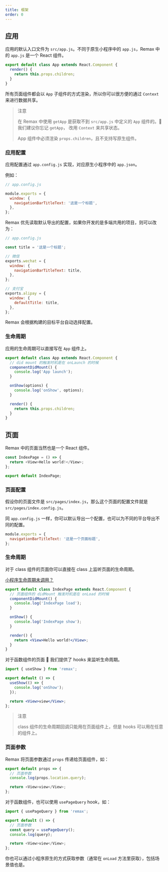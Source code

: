 ```yaml
---
title: 框架
order: 0
---
```


## 应用

应用的默认入口文件为 `src/app.js`。不同于原生小程序中的 `app.js`，Remax 中的 `app.js` 是一个 React 组件。

```js
export default class App extends React.Component {
  render() {
    return this.props.children;
  }
}
```

所有页面组件都会以 `App` 子组件的方式渲染，所以你可以很方便的通过 `Context` 来进行数据共享。

> 注意
>
> 在 Remax 中使用 `getApp` 是获取不到 `src/app.js` 中定义的 `App` 组件的。 我们建议你忘记 `getApp`， 改用 `Context` 来共享状态。
>
> App 组件中必须渲染 `props.children`，且不支持写原生组件。

### 应用配置

应用配置通过 `app.config.js` 实现，对应原生小程序中的 `app.json`。

例如：

```js
// app.config.js

module.exports = {
  window: {
    navigationBarTitleText: '这是一个标题',
  },
};
```

Remax 优先读取默认导出的配置，如果你开发的是多端共用的项目，则可以改为：

```js
// app.config.js

const title = '这是一个标题';

// 微信
exports.wechat = {
  window: {
    navigationBarTitleText: title,
  },
};

// 支付宝
exports.alipay = {
  window: {
    defaultTitle: title,
  },
};
```

Remax 会根据构建的目标平台自动选择配置。

### 生命周期

应用的生命周期可以直接写在 `App` 组件上。

```js
export default class App extends React.Component {
  // did mount 的触发时机是在 onLaunch 的时候
  componentDidMount() {
    console.log('App launch');
  }

  onShow(options) {
    console.log('onShow', options);
  }

  render() {
    return this.props.children;
  }
}
```

## 页面

Remax 中的页面当然也是一个 React 组件。

```js
const IndexPage = () => {
  return <View>Hello world!</View>;
};

export default IndexPage;
```

### 页面配置

假设你的页面文件是 `src/pages/index.js`，那么这个页面的配置文件就是 `src/pages/index.config.js`。

同 `app.config.js` 一样，你可以默认导出一个配置，也可以为不同的平台导出不同的配置。

```js
module.exports = {
  navigationBarTitleText: '这是一个页面标题',
};
```

### 生命周期

对于 class 组件的页面你可以直接在 class 上监听页面的生命周期。

[小程序生命周期未调用？](/faq)

```jsx
export default class IndexPage extends React.Component {
  // 页面组件的 didMount 触发时机是在 onLoad 的时候
  componentDidMount() {
    console.log('IndexPage load');
  }

  onShow() {
    console.log('IndexPage show');
  }

  render() {
    return <View>Hello world!</View>;
  }
}
```

对于函数组件的页面  我们提供了 hooks 来监听生命周期。

```jsx
import { useShow } from 'remax';

export default () => {
  useShow(() => {
    console.log('onShow');
  });

  return <View>view</View>;
};
```

> 注意
>
> class 组件的生命周期回调只能用在页面组件上，但是 hooks 可以用在任意的组件上。

### 页面参数

Remax 将页面参数通过 `props` 传递给页面组件，如：

```js
export default props => {
  // 页面参数
  console.log(props.location.query);

  return <View>view</View>;
};
```

对于函数组件，也可以使用 `usePageQuery` hook，如：

```js
import { usePageQuery } from 'remax';

export default () => {
  // 页面参数
  const query = usePageQuery();
  console.log(query);

  return <View>view</View>;
};
```

你也可以通过小程序原生的方式获取参数（通常在 `onLoad` 方法里获取），包括场景值也是。
